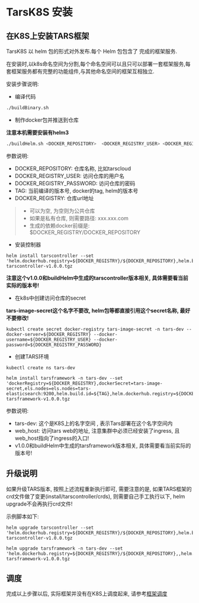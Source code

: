 # TarsK8S 安装

## 在K8S上安装TARS框架
  TarsK8S 以 helm 包的形式对外发布.每个 Helm 包包含了 完成的框架服务. 

  在安装时,以k8s命名空间为分割,每个命名空间可以且只可以部署一套框架服务,每套框架服务都有完整的功能组件,与其他命名空间的框架互相独立.

安装步骤说明:
- 编译代码
```sh
./buildBinary.sh
```

- 制作docker包并推送到仓库

**注意本机需要安装有helm3**

```sh
./buildHelm.sh <DOCKER_REPOSITORY>  <DOCKER_REGISTRY_USER> <DOCKER_REGISTRY_PASSWORD> <TAG> <DOCKER_REGISTRY>  
```

参数说明:
- DOCKER_REPOSITORY: 仓库名称, 比如tarscloud
- DOCKER_REGISTRY_USER: 访问仓库的用户名
- DOCKER_REGISTRY_PASSWORD: 访问仓库的密码
- TAG: 当前编译的版本号,  docker的tag, helm的版本号
- DOCKER_REGISTRY: 仓库url地址
>- 可以为空, 为空则为公共仓库
>- 如果是私有仓库, 则需要路径: xxx.xxx.com
>- 生成的依赖docker前缀是: $DOCKER_REGISTRY/DOCKER_REPOSITORY

- 安装控制器
```
helm install tarscontroller --set 'helm.dockerhub.registry=${DOCKER_REGISTRY}/${DOCKER_REPOSITORY},helm.build.id=v1.0.0' tarscontroller-v1.0.0.tgz
```

**注意这个v1.0.0和buildHelm中生成的tarscontroller版本相关, 具体需要看当前实际的版本号!**

- 在k8s中创建访问仓库的secret

**tars-image-secret这个名字不要改, helm包等都直接引用这个secret名称, 最好不要修改!**

```
kubectl create secret docker-registry tars-image-secret -n tars-dev --docker-server=${DOCKER_REGISTRY} --docker-username=${DOCKER_REGISTRY_USER} --docker-password=${DOCKER_REGISTRY_PASSWORD}   
```

- 创建TARS环境
```
kubectl create ns tars-dev

helm install tarsframework -n tars-dev --set 'dockerRegistry=${DOCKER_REGISTRY},dockerSecret=tars-image-secret,els.nodes=els.nodes=tars-elasticsearch:9200,helm.build.id=${TAG},helm.dockerhub.registry=${DOCKER_REGISTRY},web=${web_host}' tarsframework-v1.0.0.tgz

```


参数说明:
- tars-dev: 这个是K8S上的名字空间 , 表示Tars部署在这个名字空间内
- web_host: 访问tars web的地址, 注意集群中必须已经安装了ingress, 且web_host指向了ingress的入口!
- v1.0.0和buildHelm中生成的tarsframework版本相关, 具体需要看当前实际的版本号!


## 升级说明

如果升级TARS版本, 按照上述流程重新执行即可, 需要注意的是, 如果TARS框架的crd文件做了变更(install/tarscontroller/crds), 则需要自己手工执行以下, helm upgrade不会再执行crd文件!

示例脚本如下:

```
helm upgrade tarscontroller --set 'helm.dockerhub.registry=${DOCKER_REGISTRY}/${DOCKER_REPOSITORY},helm.build.id=${TAG}' tarscontroller-v1.0.0.tgz

helm upgrade tarsframework -n tars-dev --set 'helm.dockerhub.registry=${DOCKER_REGISTRY}/${DOCKER_REPOSITORY},,helm.build.id=${TAG},dockerRegistry=${DOCKER_REGISTRY},web=${web_host}' tarsframework-v1.0.0.tgz

```

## 调度

完成以上步骤以后, 实际框架并没有在K8S上调度起来, 请参考[框架调度](./framework-affinity.md)